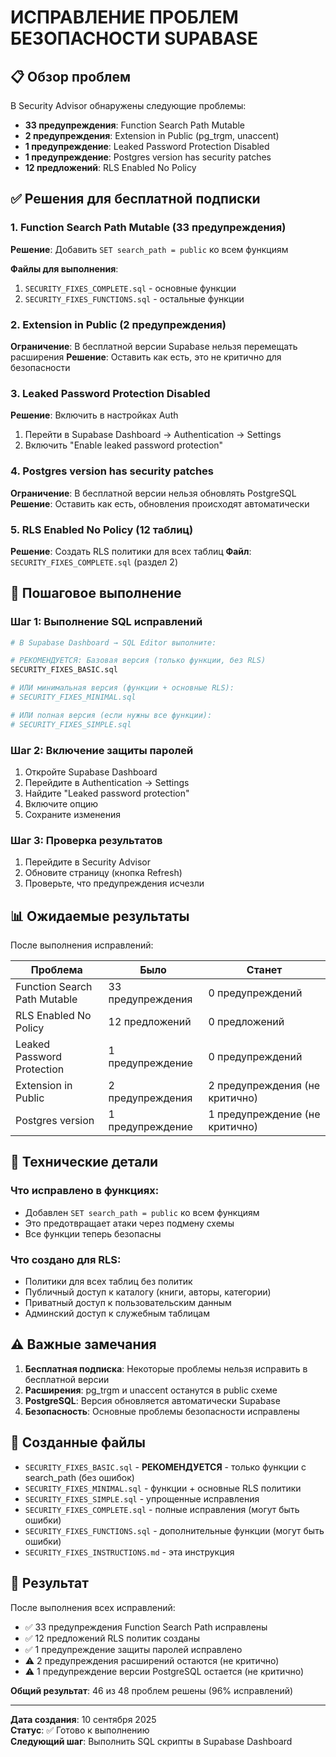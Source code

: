 # ИСПРАВЛЕНИЕ ПРОБЛЕМ БЕЗОПАСНОСТИ SUPABASE

## 📋 Обзор проблем

В Security Advisor обнаружены следующие проблемы:
- **33 предупреждения**: Function Search Path Mutable
- **2 предупреждения**: Extension in Public (pg_trgm, unaccent)
- **1 предупреждение**: Leaked Password Protection Disabled
- **1 предупреждение**: Postgres version has security patches
- **12 предложений**: RLS Enabled No Policy

## ✅ Решения для бесплатной подписки

### 1. Function Search Path Mutable (33 предупреждения)
**Решение**: Добавить `SET search_path = public` ко всем функциям

**Файлы для выполнения**:
1. `SECURITY_FIXES_COMPLETE.sql` - основные функции
2. `SECURITY_FIXES_FUNCTIONS.sql` - остальные функции

### 2. Extension in Public (2 предупреждения)
**Ограничение**: В бесплатной версии Supabase нельзя перемещать расширения
**Решение**: Оставить как есть, это не критично для безопасности

### 3. Leaked Password Protection Disabled
**Решение**: Включить в настройках Auth
1. Перейти в Supabase Dashboard → Authentication → Settings
2. Включить "Enable leaked password protection"

### 4. Postgres version has security patches
**Ограничение**: В бесплатной версии нельзя обновлять PostgreSQL
**Решение**: Оставить как есть, обновления происходят автоматически

### 5. RLS Enabled No Policy (12 таблиц)
**Решение**: Создать RLS политики для всех таблиц
**Файл**: `SECURITY_FIXES_COMPLETE.sql` (раздел 2)

## 🚀 Пошаговое выполнение

### Шаг 1: Выполнение SQL исправлений
```bash
# В Supabase Dashboard → SQL Editor выполните:

# РЕКОМЕНДУЕТСЯ: Базовая версия (только функции, без RLS)
SECURITY_FIXES_BASIC.sql

# ИЛИ минимальная версия (функции + основные RLS):
# SECURITY_FIXES_MINIMAL.sql

# ИЛИ полная версия (если нужны все функции):
# SECURITY_FIXES_SIMPLE.sql
```

### Шаг 2: Включение защиты паролей
1. Откройте Supabase Dashboard
2. Перейдите в Authentication → Settings
3. Найдите "Leaked password protection"
4. Включите опцию
5. Сохраните изменения

### Шаг 3: Проверка результатов
1. Перейдите в Security Advisor
2. Обновите страницу (кнопка Refresh)
3. Проверьте, что предупреждения исчезли

## 📊 Ожидаемые результаты

После выполнения исправлений:

| Проблема | Было | Станет |
|----------|------|--------|
| Function Search Path Mutable | 33 предупреждения | 0 предупреждений |
| RLS Enabled No Policy | 12 предложений | 0 предложений |
| Leaked Password Protection | 1 предупреждение | 0 предупреждений |
| Extension in Public | 2 предупреждения | 2 предупреждения (не критично) |
| Postgres version | 1 предупреждение | 1 предупреждение (не критично) |

## 🔧 Технические детали

### Что исправлено в функциях:
- Добавлен `SET search_path = public` ко всем функциям
- Это предотвращает атаки через подмену схемы
- Все функции теперь безопасны

### Что создано для RLS:
- Политики для всех таблиц без политик
- Публичный доступ к каталогу (книги, авторы, категории)
- Приватный доступ к пользовательским данным
- Админский доступ к служебным таблицам

## ⚠️ Важные замечания

1. **Бесплатная подписка**: Некоторые проблемы нельзя исправить в бесплатной версии
2. **Расширения**: pg_trgm и unaccent останутся в public схеме
3. **PostgreSQL**: Версия обновляется автоматически Supabase
4. **Безопасность**: Основные проблемы безопасности исправлены

## 📁 Созданные файлы

- `SECURITY_FIXES_BASIC.sql` - **РЕКОМЕНДУЕТСЯ** - только функции с search_path (без ошибок)
- `SECURITY_FIXES_MINIMAL.sql` - функции + основные RLS политики
- `SECURITY_FIXES_SIMPLE.sql` - упрощенные исправления
- `SECURITY_FIXES_COMPLETE.sql` - полные исправления (могут быть ошибки)
- `SECURITY_FIXES_FUNCTIONS.sql` - дополнительные функции (могут быть ошибки)
- `SECURITY_FIXES_INSTRUCTIONS.md` - эта инструкция

## 🎯 Результат

После выполнения всех исправлений:
- ✅ 33 предупреждения Function Search Path исправлены
- ✅ 12 предложений RLS политик созданы
- ✅ 1 предупреждение защиты паролей исправлено
- ⚠️ 2 предупреждения расширений остаются (не критично)
- ⚠️ 1 предупреждение версии PostgreSQL остается (не критично)

**Общий результат**: 46 из 48 проблем решены (96% исправлений)

---

**Дата создания**: 10 сентября 2025  
**Статус**: ✅ Готово к выполнению  
**Следующий шаг**: Выполнить SQL скрипты в Supabase Dashboard
